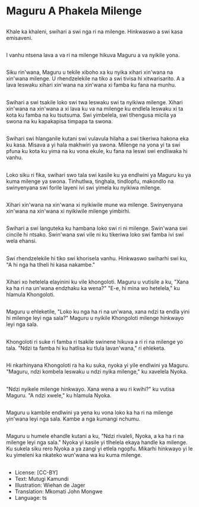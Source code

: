 # Maguru A Phakela Milenge

##
Khale ka khaleni, swihari a swi nga ri na milenge. Hinkwaswo a swi kasa emisaveni.

##
I vanhu ntsena lava a va ri na milenge hikuva Maguru a va nyikile yona.

##
Siku rin'wana, Maguru u tekile xiboho xa ku nyika xihari xin'wana na xin'wana milenge. U rhendzelekile na tiko a swi tivisa hi xitwarisarito. A a lava leswaku xihari xin'wana na xin'wana xi famba ku fana na munhu.

##
Swihari a swi tsakile loko swi twa leswaku swi ta nyikiwa milenge. Xihari xin'wana na xin'wana a xi lava ku va na milenge ku endlela leswaku xi ta kota ku famba na ku tsutsuma. Swi yimbelela, swi tlhengusa micila ya swona na ku kapakapisa timpapa ta swona.

##
Swihari swi hlanganile kutani swi vulavula hilaha a swi tikeriwa hakona eka ku kasa. Misava a yi hala makhwiri ya swona. Milenge na yona yi ta swi pfuna ku kota ku yima na ku vona ekule, ku fana na leswi swi endliwaka hi vanhu.

##
Loko siku ri fika, swihari swo tala swi kasile ku ya endlwini ya Maguru ku ya kuma milenge ya swona. Tinhutlwa, tinghala, tindlopfu, makondlo na swinyenyana swi forile layeni ivi swi yimela ku nyikiwa milenge.

##
Xihari xin'wana na xin'wana xi nyikiwile mune wa milenge. Swinyenyana xin'wana na xin'wana xi nyikiwile milenge yimbirhi.

##
Swihari a swi languteka ku hambana loko swi ri ni milenge. Swin'wana swi cincile hi ntsako. Swin'wana swi vile ni ku tikeriwa loko swi famba ivi swi wela ehansi.

##
Swi rhendzelekile hi tiko swi khorisela vanhu. Hinkwaswo swiharhi swi ku, "A hi nga ha tlheli hi kasa nakambe."

##
Xihari xo hetelela elayinini ku vile khongoloti. Maguru u vutisile a ku, "Xana ka ha ri na un'wana endzhaku ka wena?" "E-e, hi mina wo hetelela," ku hlamula Khongoloti.

##
Maguru u ehleketile, "Loko ku nga ha ri na un'wana, xana ndzi ta endla yini hi milenge leyi nga sala?" Maguru u nyikile Khongoloti milenge hinkwayo leyi nga sala.

##
Khongoloti ri suke ri famba ri tsakile swinene hikuva a ri ri na milenge yo tala. "Ndzi ta famba hi ku hatlisa ku tlula lavan'wana," ri ehleketa.

##
Hi nkarhinyana Khongoloti ra ha ku suka, nyoka yi yile endlwini ya Maguru. "Maguru, ndzi kombela leswaku u ndzi nyika milenge," ku xavelela Nyoka.

##
"Ndzi nyikele milenge hinkwayo. Xana wena a wu ri kwihi?" ku vutisa Maguru. "A ndzi xwele," ku hlamula Nyoka.

##
Maguru u kambile endlwini ya yena ku vona loko ka ha ri na milenge yin'wana leyi nga sala. Kambe a nga kumangi nchumu.

##
Maguru u humele ehandle kutani a ku, "Ndzi rivaleli, Nyoka, a ka ha ri na milenge leyi nga sala." Nyoka yi kasile yi tlhelela ekaya handle ka milenge. Ku sukela siku rero Nyoka a ya zangi yi etlela ngopfu. Mikarhi hinkwayo yi le ku yimeleni ka nkateko wun'wana wa ku kuma milenge.

##
* License: [CC-BY]
* Text: Mutugi Kamundi
* Illustration: Wiehan de Jager
* Translation: Mkomati John Mongwe
* Language: ts

